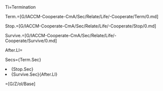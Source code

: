 Ti=Termination

Term.=[G/IACCM-Cooperate-CmA/Sec/Relate/Life/-Cooperate/Term/0.md]

Stop.=[G/IACCM-Cooperate-CmA/Sec/Relate/Life/-Cooperate/Stop/0.md]

Survive.=[G/IACCM-Cooperate-CmA/Sec/Relate/Life/-Cooperate/Survive/0.md]

After.LI=</i> 

Secs={Term.Sec}<li>{Stop.Sec}<li>{Survive.Sec}{After.LI}

=[G/Z/ol/Base]

